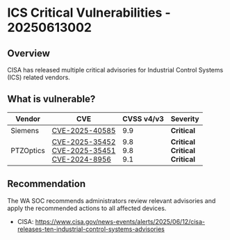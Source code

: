 # ICS Critical Vulnerabilities - 20250613002

## Overview

CISA has released multiple critical advisories for Industrial Control Systems (ICS) related vendors.

## What is vulnerable?

| Vendor    | CVE                                                                                                                                                                                                          | CVSS v4/v3            | Severity                                         |
| --------- | ------------------------------------------------------------------------------------------------------------------------------------------------------------------------------------------------------------ | --------------------- | ------------------------------------------------ |
| Siemens   | [CVE-2025-40585](https://www.cve.org/CVERecord?id=CVE-2025-40585)                                                                                                                                            | 9.9                   | **Critical**                                     |
| PTZOptics | [CVE-2025-35452](https://www.cve.org/CVERecord?id=CVE-2025-35452) <br> [CVE-2025-35451](https://www.cve.org/CVERecord?id=CVE-2025-35451) <br>[CVE-2024-8956](https://www.cve.org/CVERecord?id=CVE-2024-8956) | 9.8 <br> 9.8 <br> 9.1 | **Critical** <br> **Critical** <br> **Critical** |

## Recommendation

The WA SOC recommends administrators review relevant advisories and apply the recommended actions to all affected devices.

- CISA: <https://www.cisa.gov/news-events/alerts/2025/06/12/cisa-releases-ten-industrial-control-systems-advisories>
